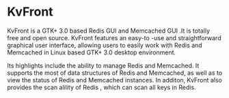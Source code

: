 KvFront
==============

KvFront is a GTK+ 3.0 based Redis GUI and Memcached GUI .It is totally free and open source. KvFront features an easy-to -use and straightforward graphical user interface, allowing users to easily work with Redis and Memcached in Linux based GTK+ 3.0 desktop environment.

Its highlights include the ability to manage Redis and Memcached. It supports the most of data structures of Redis and Memcached, as well as to view the status of Redis and Memcached instances. In additon, KvFront also provides the scan alility of Redis , which can scan all keys in Redis.
